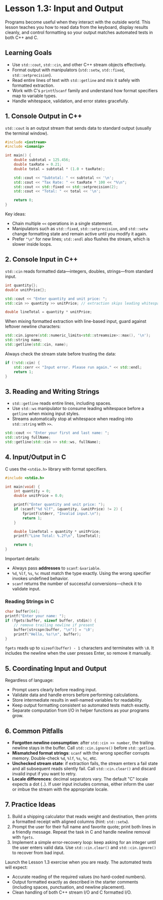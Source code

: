 # Lesson 1.3: Input and Output

Programs become useful when they interact with the outside world. This lesson teaches you how to read data from the keyboard, display results cleanly, and control formatting so your output matches automated tests in both C++ and C.

## Learning Goals

- Use `std::cout`, `std::cin`, and other C++ stream objects effectively.
- Format output with manipulators (`std::setw`, `std::fixed`, `std::setprecision`).
- Read entire lines of text with `std::getline` and mix it safely with formatted extraction.
- Work with C's `printf`/`scanf` family and understand how format specifiers map to variable types.
- Handle whitespace, validation, and error states gracefully.

## 1. Console Output in C++

`std::cout` is an output stream that sends data to standard output (usually the terminal window).

```cpp
#include <iostream>
#include <iomanip>

int main() {
    double subtotal = 125.456;
    double taxRate = 0.21;
    double total = subtotal * (1.0 + taxRate);

    std::cout << "Subtotal: " << subtotal << '\n';
    std::cout << "Tax Rate: " << taxRate * 100 << "%\n";
    std::cout << std::fixed << std::setprecision(2);
    std::cout << "Total: " << total << '\n';

    return 0;
}
```

Key ideas:

- Chain multiple `<<` operations in a single statement.
- Manipulators such as `std::fixed`, `std::setprecision`, and `std::setw` change formatting state and remain active until you modify it again.
- Prefer `"\n"` for new lines; `std::endl` also flushes the stream, which is slower inside loops.

## 2. Console Input in C++

`std::cin` reads formatted data—integers, doubles, strings—from standard input.

```cpp
int quantity{};
double unitPrice{};

std::cout << "Enter quantity and unit price: ";
std::cin >> quantity >> unitPrice; // extraction skips leading whitespace

double lineTotal = quantity * unitPrice;
```

When mixing formatted extraction with line-based input, guard against leftover newline characters:

```cpp
std::cin.ignore(std::numeric_limits<std::streamsize>::max(), '\n');
std::string name;
std::getline(std::cin, name);
```

Always check the stream state before trusting the data:

```cpp
if (!std::cin) {
    std::cerr << "Input error. Please run again." << std::endl;
    return 1;
}
```

## 3. Reading and Writing Strings

- `std::getline` reads entire lines, including spaces.
- Use `std::ws` manipulator to consume leading whitespace before a `getline` when mixing input styles.
- Streams automatically stop at whitespace when reading into `std::string` with `>>`.

```cpp
std::cout << "Enter your first and last name: ";
std::string fullName;
std::getline(std::cin >> std::ws, fullName);
```

## 4. Input/Output in C

C uses the `<stdio.h>` library with format specifiers.

```c
#include <stdio.h>

int main(void) {
    int quantity = 0;
    double unitPrice = 0.0;

    printf("Enter quantity and unit price: ");
    if (scanf("%d %lf", &quantity, &unitPrice) != 2) {
        fprintf(stderr, "Invalid input.\n");
        return 1;
    }

    double lineTotal = quantity * unitPrice;
    printf("Line Total: %.2f\n", lineTotal);

    return 0;
}
```

Important details:

- Always pass **addresses** to `scanf`: `&variable`.
- `%d`, `%lf`, `%s`, `%c` must match the type exactly. Using the wrong specifier invokes undefined behavior.
- `scanf` returns the number of successful conversions—check it to validate input.

### Reading Strings in C

```c
char buffer[64];
printf("Enter your name: ");
if (fgets(buffer, sizeof buffer, stdin)) {
    // remove trailing newline if present
    buffer[strcspn(buffer, "\n")] = '\0';
    printf("Hello, %s!\n", buffer);
}
```

`fgets` reads up to `sizeof(buffer) - 1` characters and terminates with `\0`. It includes the newline when the user presses Enter, so remove it manually.

## 5. Coordinating Input and Output

Regardless of language:

- Prompt users clearly before reading input.
- Validate data and handle errors before performing calculations.
- Store intermediate results in well-named variables for readability.
- Keep output formatting consistent so automated tests match exactly.
- Separate computation from I/O in helper functions as your programs grow.

## 6. Common Pitfalls

- **Forgotten newline consumption**: after `std::cin >> number`, the trailing newline stays in the buffer. Call `std::cin.ignore()` before `std::getline`.
- **Mismatched format strings**: `scanf` with the wrong specifier corrupts memory. Double-check `%d`, `%lf`, `%s`, `%c`, etc.
- **Unchecked stream state**: if extraction fails, the stream enters a fail state and all subsequent reads silently fail. Call `std::cin.clear()` and discard invalid input if you want to retry.
- **Locale differences**: decimal separators vary. The default "C" locale expects a dot (`.`). If user input includes commas, either inform the user or imbue the stream with the appropriate locale.

## 7. Practice Ideas

1. Build a shipping calculator that reads weight and destination, then prints a formatted receipt with aligned columns (hint: `std::setw`).
2. Prompt the user for their full name and favorite quote; print both lines in a friendly message. Repeat the task in C and handle newline removal with `fgets`.
3. Implement a simple error-recovery loop: keep asking for an integer until the user enters valid data. Use `std::cin.clear()` and `std::cin.ignore()` to recover from bad input.

Launch the Lesson 1.3 exercise when you are ready. The automated tests will expect:

- Accurate reading of the required values (no hard-coded numbers).
- Output formatted exactly as described in the starter comments (including spaces, punctuation, and newline placement).
- Clean handling of both C++ stream I/O and C formatted I/O.
